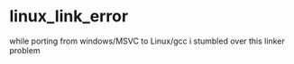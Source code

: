 # linux_link_error

while porting from windows/MSVC to Linux/gcc i stumbled over this linker problem

